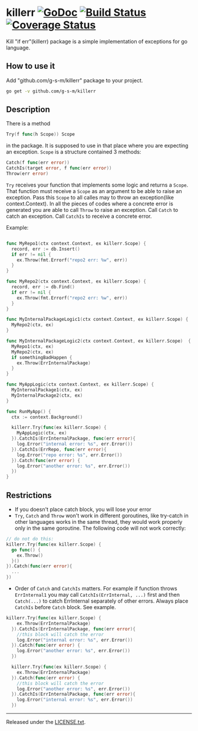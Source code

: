 # killerr [![GoDoc](https://pkg.go.dev/badge/g-s-m/killerr)](https://pkg.go.dev/github.com/g-s-m/killerr) [![Build Status](https://github.com/g-s-m/killerr/actions/workflows/go.yml/badge.svg)](https://github.com/g-s-m/killerr/actions/workflows/go.yml) [![Coverage Status](https://codecov.io/gh/g-s-m/killerr/branch/main/graph/badge.svg)](https://codecov.io/gh/g-s-m/killerr)

Kill "if err"(killerr) package is a simple implementation of exceptions for go language.

## How to use it
Add "github.com/g-s-m/killerr" package to your project.
```bash
go get -v github.com/g-s-m/killerr
```

## Description
There is a method
```go
Try(f func(h Scope)) Scope
```
in the package. It is supposed to use in that place where you are expecting an exception. `Scope` is a structure contained 3 methods:
```go
Catch(f func(err error))
CatchIs(target error, f func(err error))
Throw(err error)
```
`Try` receives your function that implements some logic and returns a `Scope`. That function must receive a `Scope` as an argument to be able to raise an exception. Pass this `Scope` to all calles may to throw an exception(like context.Context). In all the pieces of codes where a concrete error is generated you are able to call `Throw` to raise an exception.
Call `Catch` to catch an exception. Call `CatchIs` to receive a concrete error.

Example:
```go

func MyRepo1(ctx context.Context, ex killerr.Scope) {
  record, err := db.Insert()
  if err != nil {
    ex.Throw(fmt.Errorf("repo2 err: %w", err))
  }
}

func MyRepo2(ctx context.Context, ex killerr.Scope) {
  record, err := db.Find()
  if err != nil {
    ex.Throw(fmt.Errorf("repo2 err: %w", err))
  }
}

func MyInternalPackageLogic1(ctx context.Context, ex killerr.Scope) {
  MyRepo2(ctx, ex)
}

func MyInternalPackageLogic2(ctx context.Context, ex killerr.Scope)  {
  MyRepo1(ctx, ex)
  MyRepo2(ctx, ex)
  if somethingBadHappen {
    ex.Throw(ErrInternalPackage)
  }
}

func MyAppLogic(ctx context.Context, ex killerr.Scope) {
  MyInternalPackage1(ctx, ex)
  MyInternalPackage2(ctx, ex)
}

func RunMyApp() {
  ctx := context.Background()

  killerr.Try(func(ex killerr.Scope) {
    MyAppLogic(ctx, ex)
  }).CatchIs(ErrInternalPackage, func(err error){
    log.Error("internal error: %s", err.Error())
  }).CatchIs(ErrRepo, func(err error){
    log.Error("repo error: %s", err.Error())
  }).Catch(func(err error) {
    log.Error("another error: %s", err.Error())
  })
}
```

## Restrictions
* If you doesn't place catch block, you will lose your error
* `Try`, `Catch` and `Throw` won't work in different goroutines, like try-catch in other languages works in the same thread, they would work properly only in the same goroutine.
The following code will not work correctly:
```go
// do not do this:
killerr.Try(func(ex killerr.Scope) {
  go func() {
    ex.Throw()
  }()
}).Catch(func(err error){
  ...
})
```
* Order of `Catch` and `CatchIs` matters. For example if function throws `ErrInternal1` you may call `CatchIs(ErrInternal, ...)` first and then `Catch(...)` to catch ErrInternal separately of other errors. Always place `CatchIs` before `Catch` block.
See example.
```go
killerr.Try(func(ex killerr.Scope) {
    ex.Throw(ErrInternalPackage)
  }).CatchIs(ErrInternalPackage, func(err error){
    //this block will catch the error
    log.Error("internal error: %s", err.Error())
  }).Catch(func(err error) {
    log.Error("another error: %s", err.Error())
  })

  killerr.Try(func(ex killerr.Scope) {
    ex.Throw(ErrInternalPackage)
  }).Catch(func(err error) {
    //this block will catch the error
    log.Error("another error: %s", err.Error())
  }).CatchIs(ErrInternalPackage, func(err error){
    log.Error("internal error: %s", err.Error())
  })
```

-------------------------------------------------------------------------------
Released under the [LICENSE.txt](https://github.com/g-s-m/killerr/blob/main/LICENSE.txt).
